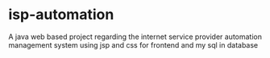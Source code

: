 # isp-automation
A java web based project regarding the internet service provider automation management system using jsp and css for frontend and my sql in database
